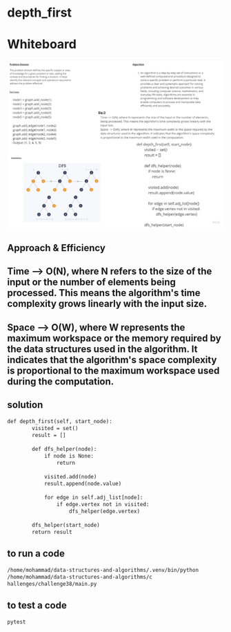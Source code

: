 # depth_first
# Whiteboard 
![](../../challenges/image/chall38.jpg)
## Approach & Efficiency
## Time --> O(N), where N refers to the size of the input or the number of elements being processed. This means the algorithm's time complexity grows linearly with the input size.

## Space --> O(W), where W represents the maximum workspace or the memory required by the data structures used in the algorithm. It indicates that the algorithm's space complexity is proportional to the maximum workspace used during the computation.
## solution
```
def depth_first(self, start_node):
        visited = set()
        result = []

        def dfs_helper(node):
            if node is None:
                return

            visited.add(node)
            result.append(node.value)

            for edge in self.adj_list[node]:
                if edge.vertex not in visited:
                    dfs_helper(edge.vertex)

        dfs_helper(start_node)
        return result
```
## to run a code 
```
/home/mohammad/data-structures-and-algorithms/.venv/bin/python /home/mohammad/data-structures-and-algorithms/c
hallenges/challenge38/main.py
```
## to test a code 
```
pytest
```
